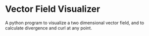 # Vector Field Visualizer
A python program to visualize a two dimensional 
vector field, and to calculate divergence and curl 
at any point.
